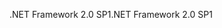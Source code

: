 <span data-ttu-id="1179e-101">.NET Framework 2.0 SP1</span><span class="sxs-lookup"><span data-stu-id="1179e-101">.NET Framework 2.0 SP1</span></span>